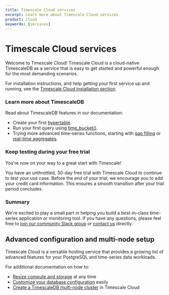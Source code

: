 ```yaml
---
title: Timescale Cloud services
excerpt: Learn more about Timescale Cloud services
product: cloud
keywords: [services]
---
```


# Timescale Cloud services
Welcome to Timescale Cloud! Timescale Cloud is a cloud-native TimescaleDB as a
service that is easy to get started and powerful enough for the most demanding
scenarios.

For installation instructions, and help getting your first service up and
running, see the [Timescale Cloud installation section][cloud-install].

### Learn more about TimescaleDB
Read about TimescaleDB features in our documentation:

-   Create your first [hypertable][hypertable-info].
-   Run your first query using [time_bucket()][time-bucket-info].
-   Trying more advanced time-series functions, starting with
    [gap filling][gap-filling-info] or [real-time aggregates][aggregates-info].

### Keep testing during your free trial
You're now on your way to a great start with Timescale!

You have an unthrottled, 30-day free trial with Timescale Cloud to
continue to test your use case. Before the end of your trial, we encourage you
to add your credit card information. This ensures a smooth transition after
your trial period concludes.

### Summary
We're excited to play a small part in helping you build a best-in-class
time-series application or monitoring tool. If you have any questions, please
feel free to [join our community Slack group][slack-info]
or [contact us][contact-timescale] directly.

## Advanced configuration and multi-node setup
Timescale Cloud is a versatile hosting service that provides a growing list of
advanced features for your PostgreSQL and time-series data workloads.

For additional documentation on how to:
*   [Resize compute and storage][resize] at any time
*   [Customize your database configuration][configuration] easily
*   [Create a TimescaleDB multi-node cluster][multi-node] in Timescale Cloud

[aggregates-info]: /getting-started/:currentVersion:/create-cagg
[cloud-install]: /install/:currentVersion:/installation-cloud/
[configuration]: /cloud/:currentVersion:/customize-configuration/
[contact-timescale]: https://www.timescale.com/contact
[gap-filling-info]: /timescaledb/:currentVersion:/how-to-guides/query-data/advanced-analytic-queries#gap-filling
[hypertable-info]: /timescaledb/:currentVersion:/how-to-guides/hypertables
[multi-node]: /cloud/:currentVersion:/cloud-multi-node/
[resize]: /cloud/:currentVersion:/scaling-a-service/
[slack-info]: https://slack-login.timescale.com
[time-bucket-info]: /timescaledb/:currentVersion:/how-to-guides/query-data/advanced-analytic-queries#time-bucket
